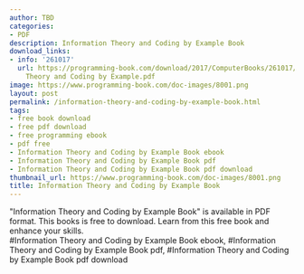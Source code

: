 ```yaml
---
author: TBD
categories:
- PDF
description: Information Theory and Coding by Example Book
download_links:
- info: '261017'
  url: https://programming-book.com/download/2017/ComputerBooks/261017/Information
    Theory and Coding by Example.pdf
image: https://www.programming-book.com/doc-images/8001.png
layout: post
permalink: /information-theory-and-coding-by-example-book.html
tags:
- free book download
- free pdf download
- free programming ebook
- pdf free
- Information Theory and Coding by Example Book ebook
- Information Theory and Coding by Example Book pdf
- Information Theory and Coding by Example Book pdf download
thumbnail_url: https://www.programming-book.com/doc-images/8001.png
title: Information Theory and Coding by Example Book
---
```


 
<div class="item-desc text-justify">
  "Information Theory and Coding by Example Book" is available in PDF format. This books is free to download. Learn from this free book and enhance your skills.
  <br>
  #Information Theory and Coding by Example Book ebook, #Information Theory and Coding by Example Book pdf, #Information Theory and Coding by Example Book pdf download
</div>